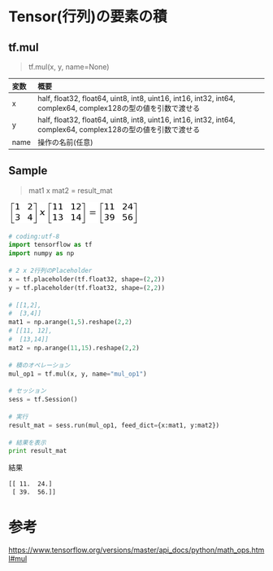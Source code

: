 
# Tensor(行列)の要素の積

## tf.mul

> tf.mul(x, y, name=None)

|変数|概要|
|:--|:--|
|x|half, float32, float64, uint8, int8, uint16, int16, int32, int64, complex64, complex128の型の値を引数で渡せる|
|y|half, float32, float64, uint8, int8, uint16, int16, int32, int64, complex64, complex128の型の値を引数で渡せる|
|name|操作の名前(任意)|

## Sample

> mat1 x mat2 = result_mat

![](/img/tf_mul.png)

```python
# coding:utf-8
import tensorflow as tf 
import numpy as np

# 2 x 2行列のPlaceholder
x = tf.placeholder(tf.float32, shape=(2,2))
y = tf.placeholder(tf.float32, shape=(2,2))

# [[1,2],
#  [3,4]]
mat1 = np.arange(1,5).reshape(2,2)
# [[11, 12],
#  [13,14]]
mat2 = np.arange(11,15).reshape(2,2)

# 積のオペレーション
mul_op1 = tf.mul(x, y, name="mul_op1")

# セッション
sess = tf.Session()

# 実行
result_mat = sess.run(mul_op1, feed_dict={x:mat1, y:mat2})

# 結果を表示
print result_mat
```

結果

```shell
[[ 11.  24.]
 [ 39.  56.]]
```

# 参考

https://www.tensorflow.org/versions/master/api_docs/python/math_ops.html#mul

